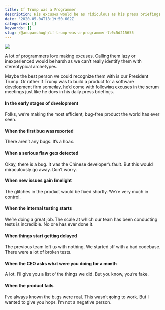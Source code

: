 ```yaml
---
title: If Trump was a Programmer
description: His excuses would be as ridiculous as his press briefings
date: '2020-05-04T18:19:50.602Z'
categories: []
keywords: []
slug: /@anupamchugh/if-trump-was-a-programmer-7b0c5d215655
---
```


![](/Users/anupamchugh/Downloads/medium-export-a4b48d5fe977f1f289836fecb566e574d085c11debefe6da1b475ac0c8622324/posts/md_1703150257140/img/0__6S__NTCQUCg__GZe5P.jpg)

A lot of programmers love making excuses. Calling them lazy or inexperienced would be harsh as we can’t really identify them with stereotypical archetypes.

Maybe the best person we could recognize them with is our President Trump. Or rather if Trump was to build a product for a software development firm someday, he’d come with following excuses in the scrum meetings just like he does in his daily press briefings.

#### In the early stages of development

Folks, we’re making the most efficient, bug-free product the world has ever seen.

#### When the first bug was reported

There aren’t any bugs. It’s a hoax.

#### When a serious flaw gets detected

Okay, there is a bug. It was the Chinese developer’s fault. But this would miraculously go away. Don’t worry.

#### When new issues gain limelight

The glitches in the product would be fixed shortly. We’re very much in control.

#### When the internal testing starts

We’re doing a great job. The scale at which our team has been conducting tests is incredible. No one has ever done it.

#### When things start getting delayed

The previous team left us with nothing. We started off with a bad codebase. There were a lot of broken tests.

#### When the CEO asks what were you doing for a month

A lot. I’ll give you a list of the things we did. But you know, you’re fake.

#### When the product fails

I’ve always known the bugs were real. This wasn’t going to work. But I wanted to give you hope. I’m not a negative person.